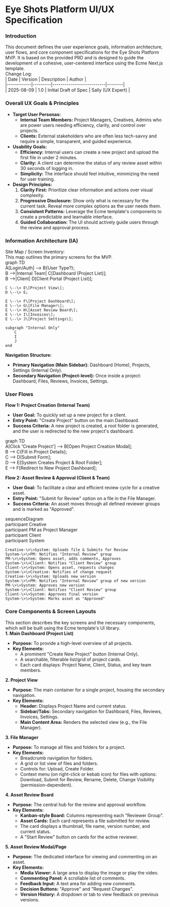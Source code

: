 # **Eye Shots Platform UI/UX Specification**

### **Introduction**

This document defines the user experience goals, information architecture, user flows, and core component specifications for the Eye Shots Platform MVP. It is based on the provided PRD and is designed to guide the development of a cohesive, user-centered interface using the Ecme Next.js template.  
Change Log:  
| Date | Version | Description | Author |  
|------------|---------|--------------------------|--------|  
| 2025-08-09 | 1.0 | Initial Draft of Spec | Sally (UX Expert) |

### **Overall UX Goals & Principles**

* **Target User Personas:**  
  * **Internal Team Members:** Project Managers, Creatives, Admins who are power users needing efficiency, clarity, and control over projects.  
  * **Clients:** External stakeholders who are often less tech-savvy and require a simple, transparent, and guided experience.  
* **Usability Goals:**  
  * **Efficiency:** Internal users can create a new project and upload the first file in under 2 minutes.  
  * **Clarity:** A client can determine the status of any review asset within 30 seconds of logging in.  
  * **Simplicity:** The interface should feel intuitive, minimizing the need for user training.  
* **Design Principles:**  
  1. **Clarity First:** Prioritize clear information and actions over visual complexity.  
  2. **Progressive Disclosure:** Show only what is necessary for the current task. Reveal more complex options as the user needs them.  
  3. **Consistent Patterns:** Leverage the Ecme template's components to create a predictable and learnable interface.  
  4. **Guided Collaboration:** The UI should actively guide users through the review and approval process.

### **Information Architecture (IA)**

Site Map / Screen Inventory:  
This map outlines the primary screens for the MVP.  
graph TD  
    A\[Login/Auth\] \--\> B{User Type?};  
    B \--\>|Internal Team| C\[Dashboard (Project List)\];  
    B \--\>|Client| D\[Client Portal (Project List)\];

    C \--\> E\[Project View\];  
    D \--\> E;

    E \--\> F\[Project Dashboard\];  
    E \--\> G\[File Manager\];  
    E \--\> H\[Asset Review Board\];  
    E \--\> I\[Invoices\];  
    E \--\> J\[Project Settings\];

    subgraph "Internal Only"  
        C  
        I  
        J  
    end

**Navigation Structure:**

* **Primary Navigation (Main Sidebar):** Dashboard (Home), Projects, Settings (Internal Only).  
* **Secondary Navigation (Project-level):** Once inside a project: Dashboard, Files, Reviews, Invoices, Settings.

### **User Flows**

**Flow 1: Project Creation (Internal Team)**

* **User Goal:** To quickly set up a new project for a client.  
* **Entry Point:** "Create Project" button on the main Dashboard.  
* **Success Criteria:** A new project is created, a root folder is generated, and the user is redirected to the new project's dashboard.

graph TD  
    A\[Click 'Create Project'\] \--\> B\[Open Project Creation Modal\];  
    B \--\> C{Fill in Project Details};  
    C \--\> D\[Submit Form\];  
    D \--\> E\[System Creates Project & Root Folder\];  
    E \--\> F\[Redirect to New Project Dashboard\];

**Flow 2: Asset Review & Approval (Client & Team)**

* **User Goal:** To facilitate a clear and efficient review cycle for a creative asset.  
* **Entry Point:** "Submit for Review" option on a file in the File Manager.  
* **Success Criteria:** An asset moves through all defined reviewer groups and is marked as "Approved".

sequenceDiagram  
    participant Creative  
    participant PM as Project Manager  
    participant Client  
    participant System

    Creative-\>\>System: Uploads file & Submits for Review  
    System-\>\>PM: Notifies "Internal Review" group  
    PM-\>\>System: Opens asset, adds comments, Approves  
    System-\>\>Client: Notifies "Client Review" group  
    Client-\>\>System: Opens asset, requests changes  
    System-\>\>Creative: Notifies of change request  
    Creative-\>\>System: Uploads new version  
    System-\>\>PM: Notifies "Internal Review" group of new version  
    PM-\>\>System: Approves new version  
    System-\>\>Client: Notifies "Client Review" group  
    Client-\>\>System: Approves final version  
    System-\>\>System: Marks asset as "Approved"

### **Core Components & Screen Layouts**

This section describes the key screens and the necessary components, which will be built using the Ecme template's UI library.  
**1\. Main Dashboard (Project List)**

* **Purpose:** To provide a high-level overview of all projects.  
* **Key Elements:**  
  * A prominent "Create New Project" button (Internal Only).  
  * A searchable, filterable list/grid of project cards.  
  * Each card displays: Project Name, Client, Status, and key team members.

**2\. Project View**

* **Purpose:** The main container for a single project, housing the secondary navigation.  
* **Key Elements:**  
  * **Header:** Displays Project Name and current status.  
  * **Sidebar/Tabs:** Secondary navigation for Dashboard, Files, Reviews, Invoices, Settings.  
  * **Main Content Area:** Renders the selected view (e.g., the File Manager).

**3\. File Manager**

* **Purpose:** To manage all files and folders for a project.  
* **Key Elements:**  
  * Breadcrumb navigation for folders.  
  * A grid or list view of files and folders.  
  * Controls for: Upload, Create Folder.  
  * Context menu (on right-click or kebab icon) for files with options: Download, Submit for Review, Rename, Delete, Change Visibility (permission-dependent).

**4\. Asset Review Board**

* **Purpose:** The central hub for the review and approval workflow.  
* **Key Elements:**  
  * **Kanban-style Board:** Columns representing each "Reviewer Group".  
  * **Asset Cards:** Each card represents a file submitted for review.  
  * The card displays a thumbnail, file name, version number, and current status.  
  * A "Start Review" button on cards for the active reviewer.

**5\. Asset Review Modal/Page**

* **Purpose:** The dedicated interface for viewing and commenting on an asset.  
* **Key Elements:**  
  * **Media Viewer:** A large area to display the image or play the video.  
  * **Commenting Panel:** A scrollable list of comments.  
  * **Feedback Input:** A text area for adding new comments.  
  * **Decision Buttons:** "Approve" and "Request Changes".  
  * **Version History:** A dropdown or tab to view feedback on previous versions.